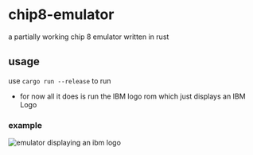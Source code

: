# chip8-emulator
a partially working chip 8 emulator written in rust

## usage
use `cargo run --release` to run
- for now all it does is run the IBM logo rom which just displays an IBM Logo

### example
![emulator displaying an ibm logo](https://cdn.discordapp.com/attachments/947558489402777670/966418609020739644/unknown.png)
